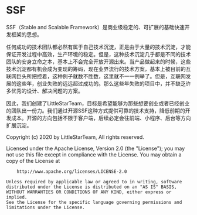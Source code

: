 # SSF
SSF（Stable and Scalable Framework）是商业级稳定的、可扩展的基础快速开发框架的思想。



任何成功的技术团队都必然有属于自己技术沉淀，正是由于大量的技术沉淀，才能保证开发过程中高效，生产环境的稳定。但是，这种技术沉淀几乎都是不同的技术团队的安身立命之本，基本上不会完全开放开源出来。当产品做起来的时候，这些技术沉淀都有机会成为变现的筹码，现在业界流行的技术方案，基本上被目前的互联网巨头所把控着，这种例子就数不胜数，这里就不一一例举了。但是，互联网发展的这些年，创业失败的远远超过成功的。那么这些年失败的项目中，并不缺乏许多优秀的设计、解决问题的方案。

因此，我们创建了LittleStarTeam，目标是希望能够为那些想要创业或者已经创业的团队出一份力。我们通过开源SSF这种方式提供可靠的技术支持，降低前期的开发成本。开源的方向包括不限于客户端，后续必定会往前端、小程序、后台等方向扩展沉淀。

Copyright (c) 2020 by LittleStarTeam, All rights reserved.

  Licensed under the Apache License, Version 2.0 (the "License");
    you may not use this file except in compliance with the License.
    You may obtain a copy of the License at
 
        http://www.apache.org/licenses/LICENSE-2.0
 
    Unless required by applicable law or agreed to in writing, software
    distributed under the License is distributed on an "AS IS" BASIS,
    WITHOUT WARRANTIES OR CONDITIONS OF ANY KIND, either express or implied.
    See the License for the specific language governing permissions and
    limitations under the License.
